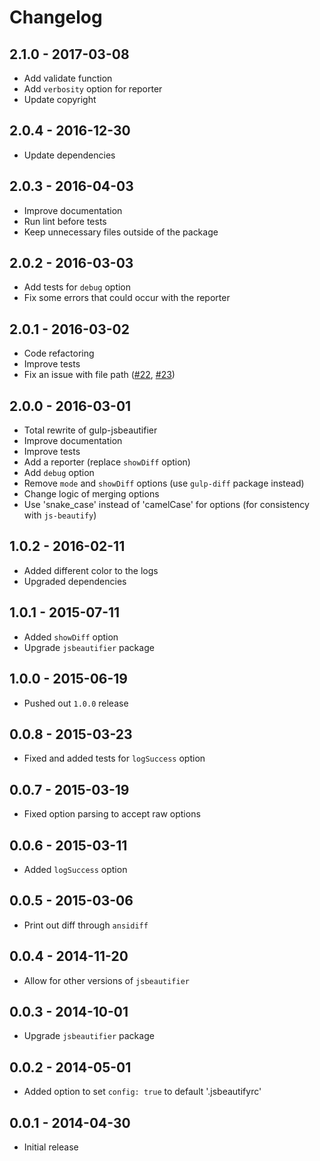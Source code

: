 # Changelog

## 2.1.0 - 2017-03-08
- Add validate function
- Add `verbosity` option for reporter
- Update copyright

## 2.0.4 - 2016-12-30
- Update dependencies

## 2.0.3 - 2016-04-03
- Improve documentation
- Run lint before tests
- Keep unnecessary files outside of the package

## 2.0.2 - 2016-03-03
- Add tests for `debug` option
- Fix some errors that could occur with the reporter

## 2.0.1 - 2016-03-02
- Code refactoring
- Improve tests
- Fix an issue with file path ([#22](https://github.com/tarunc/gulp-jsbeautifier/issues/22), [#23](https://github.com/tarunc/gulp-jsbeautifier/issues/23))

## 2.0.0 - 2016-03-01
- Total rewrite of gulp-jsbeautifier
- Improve documentation
- Improve tests
- Add a reporter (replace `showDiff` option)
- Add `debug` option
- Remove `mode` and `showDiff` options (use `gulp-diff` package instead)
- Change logic of merging options
- Use 'snake_case' instead of 'camelCase' for options (for consistency with `js-beautify`)

## 1.0.2 - 2016-02-11
- Added different color to the logs
- Upgraded dependencies

## 1.0.1 - 2015-07-11
- Added `showDiff` option
- Upgrade `jsbeautifier` package

## 1.0.0 - 2015-06-19
- Pushed out `1.0.0` release

## 0.0.8 - 2015-03-23
- Fixed and added tests for `logSuccess` option

## 0.0.7 - 2015-03-19
- Fixed option parsing to accept raw options

## 0.0.6 - 2015-03-11
- Added `logSuccess` option

## 0.0.5 - 2015-03-06
- Print out diff through `ansidiff`

## 0.0.4 - 2014-11-20
- Allow for other versions of `jsbeautifier`

## 0.0.3 - 2014-10-01
- Upgrade `jsbeautifier` package

## 0.0.2 - 2014-05-01
- Added option to set `config: true` to default '.jsbeautifyrc'

## 0.0.1 - 2014-04-30
- Initial release
